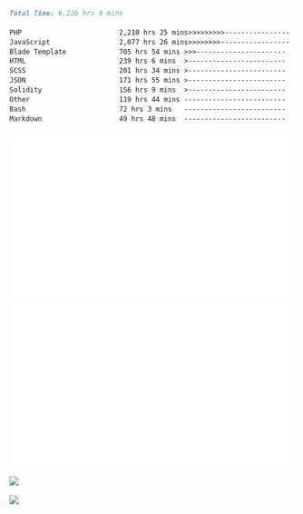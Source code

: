 <!--START_SECTION:waka-->

```markdown
Total Time: 6,226 hrs 9 mins

PHP                        2,210 hrs 25 mins>>>>>>>>>----------------   34.83 %
JavaScript                 2,077 hrs 26 mins>>>>>>>>-----------------   32.74 %
Blade Template             705 hrs 54 mins >>>----------------------   11.12 %
HTML                       239 hrs 6 mins  >------------------------   03.77 %
SCSS                       201 hrs 34 mins >------------------------   03.18 %
JSON                       171 hrs 55 mins >------------------------   02.71 %
Solidity                   156 hrs 9 mins  >------------------------   02.46 %
Other                      119 hrs 44 mins -------------------------   01.89 %
Bash                       72 hrs 3 mins   -------------------------   01.14 %
Markdown                   49 hrs 48 mins  -------------------------   00.78 %
```

<!--END_SECTION:waka-->

![](https://raw.githubusercontent.com/DrMaxis/github-stats-transparent/output/generated/overview.svg)
![](https://raw.githubusercontent.com/DrMaxis/github-stats-transparent/output/generated/languages.svg)

![](https://git-readme-stats-drmaxis-projects.vercel.app/api?username=drmaxis&show_icons=true&theme=outrun&count_private=true&show=reviews,discussions_started,discussions_answered,prs_merged,prs_merged_percentage&custom_title=2024%20Github%20Rank)
 
<a href="https://count.getloli.com/"><img src="https://count.getloli.com/get/@:maxis-the-alchemist?theme=rule34"></a>
<!-- https://count.getloli.com/get/@alchemist?theme=rule34 -->
<br>
